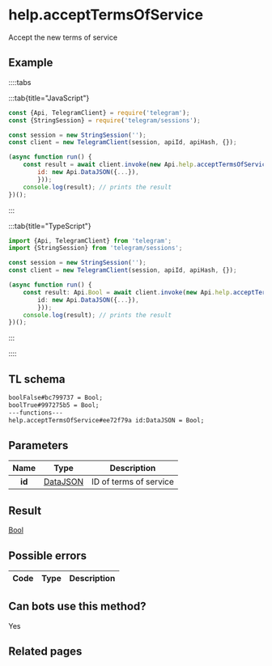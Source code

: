 # help.acceptTermsOfService

Accept the new terms of service

## Example

::::tabs

:::tab{title="JavaScript"}

```js
const {Api, TelegramClient} = require('telegram');
const {StringSession} = require('telegram/sessions');

const session = new StringSession('');
const client = new TelegramClient(session, apiId, apiHash, {});

(async function run() {
    const result = await client.invoke(new Api.help.acceptTermsOfService({
		id: new Api.DataJSON({...}),
		}));
    console.log(result); // prints the result
})();
```

:::

:::tab{title="TypeScript"}

```ts
import {Api, TelegramClient} from 'telegram';
import {StringSession} from 'telegram/sessions';

const session = new StringSession('');
const client = new TelegramClient(session, apiId, apiHash, {});

(async function run() {
    const result: Api.Bool = await client.invoke(new Api.help.acceptTermsOfService({
		id: new Api.DataJSON({...}),
		}));
    console.log(result); // prints the result
})();
```

:::

::::

## TL schema

```txt
boolFalse#bc799737 = Bool;
boolTrue#997275b5 = Bool;
---functions---
help.acceptTermsOfService#ee72f79a id:DataJSON = Bool;
```

## Parameters

|  Name  | Type                                                | Description            |
| :----: | --------------------------------------------------- | ---------------------- |
| **id** | [DataJSON](https://core.telegram.org/type/DataJSON) | ID of terms of service |

## Result

[Bool](https://core.telegram.org/type/Bool)

## Possible errors

| Code | Type | Description |
| :--: | ---- | ----------- |

## Can bots use this method?

Yes

## Related pages
